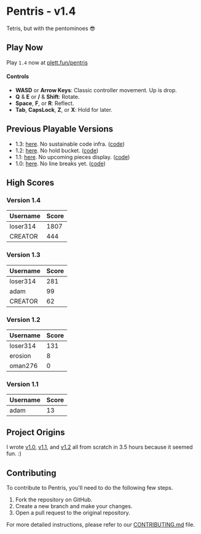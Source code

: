 # Pentris - v1.4

Tetris, but with the pentominoes 😎

## Play Now

Play `1.4` now at [plett.fun/pentris](https://plett.fun/pentris)

#### Controls

- **WASD** or **Arrow Keys**: Classic controller movement. Up is drop.
- **Q** & **E** or **/** & **Shift**: Rotate.
- **Space**, **F**, or **R**: Reflect.
- **Tab**, **CapsLock**, **Z**, or **X**: Hold for later.

## Previous Playable Versions

- 1.3: [here](https://pentris-1point3.surge.sh/). No sustainable code infra. ([code](https://github.com/plettj/pentris/tree/4a8eda8137e8ec06056809e99d8489f3997a19ce))
- 1.2: [here](https://pentris-1point2.surge.sh/). No hold bucket. ([code](https://github.com/plettj/pentris/tree/46b75d539ebfb336e849dfd46e61e3b5fcfbaa8f))
- 1.1: [here](https://pentris-1point1.surge.sh/). No upcoming pieces display. ([code](https://github.com/plettj/pentris/tree/e4f7545feb8526465906bddb37eae40118bd4753))
- 1.0: [here](https://pentris-1point0.surge.sh/). No line breaks yet. ([code](https://github.com/plettj/pentris/tree/9c35bc2137fa77395a947c0a7201c567b385bc48))

## High Scores

### Version 1.4

| Username | Score |
| -------- | ----- |
| loser314 | 1807  |
| CREATOR  | 444   |

### Version 1.3

| Username | Score |
| -------- | ----- |
| loser314 | 281   |
| adam     | 99    |
| CREATOR  | 62    |

### Version 1.2

| Username | Score |
| -------- | ----- |
| loser314 | 131   |
| erosion  | 8     |
| oman276  | 0     |

### Version 1.1

| Username | Score |
| -------- | ----- |
| adam     | 13    |

## Project Origins

I wrote [v1.0](https://pentris-1point0.surge.sh/), [v1.1](https://pentris-1point1.surge.sh/), and [v1.2](https://pentris-1point2.surge.sh/) all from scratch in 3.5 hours because it seemed fun. :)

## Contributing

To contribute to Pentris, you'll need to do the following few steps.

1. Fork the repository on GitHub.
2. Create a new branch and make your changes.
3. Open a pull request to the original repository.

For more detailed instructions, please refer to our [CONTRIBUTING.md](CONTRIBUTING.md) file.
